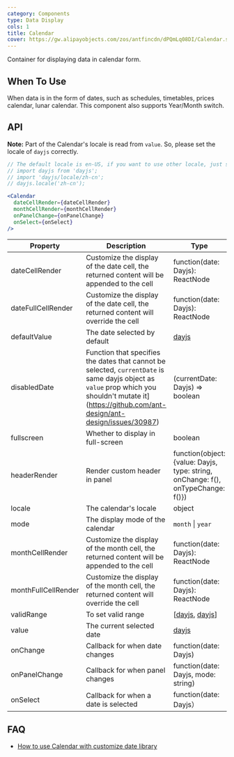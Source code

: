 ```yaml
---
category: Components
type: Data Display
cols: 1
title: Calendar
cover: https://gw.alipayobjects.com/zos/antfincdn/dPQmLq08DI/Calendar.svg
---
```


Container for displaying data in calendar form.

## When To Use

When data is in the form of dates, such as schedules, timetables, prices calendar, lunar calendar. This component also supports Year/Month switch.

## API

**Note:** Part of the Calendar's locale is read from `value`. So, please set the locale of `dayjs` correctly.

```jsx
// The default locale is en-US, if you want to use other locale, just set locale in entry file globally.
// import dayjs from 'dayjs';
// import 'dayjs/locale/zh-cn';
// dayjs.locale('zh-cn');

<Calendar
  dateCellRender={dateCellRender}
  monthCellRender={monthCellRender}
  onPanelChange={onPanelChange}
  onSelect={onSelect}
/>
```

| Property | Description | Type | Default | Version |
| --- | --- | --- | --- | --- |
| dateCellRender | Customize the display of the date cell, the returned content will be appended to the cell | function(date: Dayjs): ReactNode | - |  |
| dateFullCellRender | Customize the display of the date cell, the returned content will override the cell | function(date: Dayjs): ReactNode | - |  |
| defaultValue | The date selected by default | [dayjs](https://day.js.org/) | - |  |
| disabledDate | Function that specifies the dates that cannot be selected, `currentDate` is same dayjs object as `value` prop which you shouldn't mutate it](https://github.com/ant-design/ant-design/issues/30987) | (currentDate: Dayjs) => boolean | - |  |
| fullscreen | Whether to display in full-screen | boolean | true |  |
| headerRender | Render custom header in panel | function(object:{value: Dayjs, type: string, onChange: f(), onTypeChange: f()}) | - |  |
| locale | The calendar's locale | object | [(default)](https://github.com/ant-design/ant-design/blob/master/components/date-picker/locale/example.json) |  |
| mode | The display mode of the calendar | `month` \| `year` | `month` |  |
| monthCellRender | Customize the display of the month cell, the returned content will be appended to the cell | function(date: Dayjs): ReactNode | - |  |
| monthFullCellRender | Customize the display of the month cell, the returned content will override the cell | function(date: Dayjs): ReactNode | - |  |
| validRange | To set valid range | \[[dayjs](https://day.js.org/), [dayjs](https://day.js.org/)] | - |  |
| value | The current selected date | [dayjs](https://day.js.org/) | - |  |
| onChange | Callback for when date changes | function(date: Dayjs) | - |  |
| onPanelChange | Callback for when panel changes | function(date: Dayjs, mode: string) | - |  |
| onSelect | Callback for when a date is selected | function(date: Dayjs） | - |  |

## FAQ

- [How to use Calendar with customize date library](/docs/react/use-custom-date-library#Calendar)
